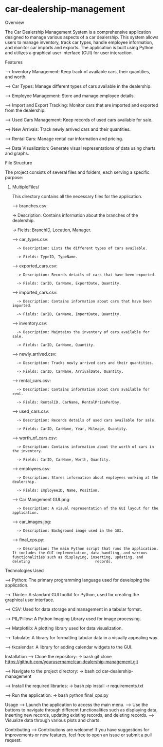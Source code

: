 # car-dealership-management

Overview
  
  The Car Dealership Management System is a comprehensive application designed to manage various aspects of a car dealership. This system allows users to manage inventory, track car types, handle employee information, and monitor car imports and exports. The application is built using Python and utilizes a graphical user interface (GUI) for user interaction.

Features

  --> Inventory Management: Keep track of available cars, their quantities, and worth.
  
  --> Car Types: Manage different types of cars available in the dealership.
  
  --> Employee Management: Store and manage employee details.
  
  --> Import and Export Tracking: Monitor cars that are imported and exported from the dealership.
  
  --> Used Cars Management: Keep records of used cars available for sale.
  
  --> New Arrivals: Track newly arrived cars and their quantities.
  
  --> Rental Cars: Manage rental car information and pricing.
  
  --> Data Visualization: Generate visual representations of data using charts and graphs.
  
  
File Structure

  The project consists of several files and folders, each serving a specific purpose:
  
  1. MultipleFiles/

     This directory contains all the necessary files for the application.
     
     --> branches.csv:
     
     -> Description: Contains information about the branches of the dealership.
     
     -> Fields: BranchID, Location, Manager.
     

       --> car_types.csv:
     
           -> Description: Lists the different types of cars available.
     
           -> Fields: TypeID, TypeName.
     

       --> exported_cars.csv:
     
           -> Description: Records details of cars that have been exported.
     
           -> Fields: CarID, CarName, ExportDate, Quantity.
     

       --> imported_cars.csv:
     
           -> Description: Contains information about cars that have been imported.
     
           -> Fields: CarID, CarName, ImportDate, Quantity.


       --> inventory.csv:
     
           -> Description: Maintains the inventory of cars available for sale.
     
           -> Fields: CarID, CarName, Quantity.


       --> newly_arrived.csv:
     
           -> Description: Tracks newly arrived cars and their quantities.
     
           -> Fields: CarID, CarName, ArrivalDate, Quantity.


       --> rental_cars.csv:
     
           -> Description: Contains information about cars available for rent.
     
           -> Fields: RentalID, CarName, RentalPricePerDay.


       --> used_cars.csv:
     
           -> Description: Records details of used cars available for sale.
     
           -> Fields: CarID, CarName, Year, Mileage, Quantity.


       --> worth_of_cars.csv:
     
           -> Description: Contains information about the worth of cars in the inventory.
     
           -> Fields: CarID, CarName, Worth, Quantity.
     

       --> employees.csv:
     
           -> Description: Stores information about employees working at the dealership.
     
           -> Fields: EmployeeID, Name, Position.


       --> Car Mangement GUI.png:
     
           -> Description: A visual representation of the GUI layout for the application.
     

       --> car_images.jpg:
     
           -> Description: Background image used in the GUI.
     

       --> final_cps.py:
     
           -> Description: The main Python script that runs the application. It includes the GUI implementation, data handling, and various functionalities such as displaying, inserting, updating, and deleting                              records.


Technologies Used

--> Python: The primary programming language used for developing the application.

--> Tkinter: A standard GUI toolkit for Python, used for creating the graphical user interface.

--> CSV: Used for data storage and management in a tabular format.

--> PIL/Pillow: A Python Imaging Library used for image processing.

--> Matplotlib: A plotting library used for data visualization.

--> Tabulate: A library for formatting tabular data in a visually appealing way.

--> tkcalendar: A library for adding calendar widgets to the GUI.


Installation
--> Clone the repository:
    -> bash
        git clone https://github.com/yourusername/car-dealership-management.git

--> Navigate to the project directory:
    -> bash
        cd car-dealership-management

--> Install the required libraries:
    -> bash
        pip install -r requirements.txt

--> Run the application:
    -> bash
        python final_cps.py

Usage
--> Launch the application to access the main menu.
--> Use the buttons to navigate through different functionalities such as displaying data, inserting new records, updating existing records, and deleting records.
--> Visualize data through various plots and charts.

Contributing
--> Contributions are welcome! If you have suggestions for improvements or new features, feel free to open an issue or submit a pull request.
